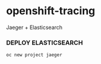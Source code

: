 # openshift-tracing
Jaeger + Elasticsearch
### DEPLOY ELASTICSEARCH
```sh
oc new project jaeger

```
   
